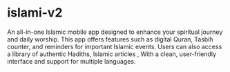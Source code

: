# islami-v2
An all-in-one Islamic mobile app designed to enhance your spiritual journey and daily worship. This app offers features such as digital Quran, Tasbih counter, and reminders for important Islamic events. Users can also access a library of authentic Hadiths, Islamic articles , With a clean, user-friendly interface and support for multiple languages.
